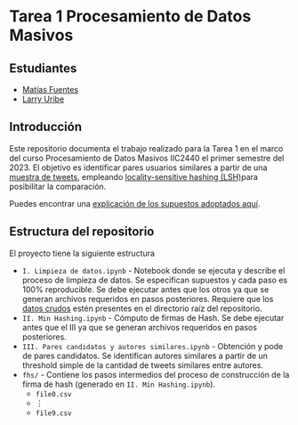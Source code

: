 # Tarea 1 Procesamiento de Datos Masivos

## Estudiantes

- [Matías Fuentes](https://github.com/matifuentes2)
- [Larry Uribe](https://github.com/larryuc)

## Introducción
Este repositorio documenta el trabajo realizado para la Tarea 1 en el marco del curso Procesamiento de Datos Masivos IIC2440 el primer semestre del 2023. El objetivo es identificar pares usuarios similares a partir de una [muestra de tweets](https://drive.google.com/file/d/1QZKOgZ46A_2RRsKhPNOwCTGEXP91H4Td/view), empleando [locality-sensitive hashing (LSH)](https://en.wikipedia.org/wiki/Locality-sensitive_hashing#:~:text=In%20computer%20science%2C%20locality%2Dsensitive,universe%20of%20possible%20input%20items.)para posibilitar la comparación.

Puedes encontrar una [explicación de los supuestos adoptados aquí](https://www.youtube.com/watch?v=videoID).

## Estructura del repositorio

El proyecto tiene la siguiente estructura


- `I. Limpieza de datos.ipynb` - Notebook donde se ejecuta y describe el proceso de limpieza de datos. Se especifican supuestos y cada paso es 100% reproducible. Se debe ejecutar antes que los otros ya que se generan archivos requeridos en pasos posteriores. Requiere que los [datos crudos](https://drive.google.com/file/d/1QZKOgZ46A_2RRsKhPNOwCTGEXP91H4Td/view) estén presentes en el directorio raíz del repositorio.
- `II. Min Hashing.ipynb` - Cómputo de firmas de Hash. Se debe ejecutar antes que el III ya que se generan archivos requeridos en pasos posteriores.
- `III. Pares candidatos y autores similares.ipynb` - Obtención y pode de pares candidatos. Se identifican autores similares a partir de un threshold simple de la cantidad de tweets similares entre autores. 
- `fhs/` - Contiene los pasos intermedios del proceso de construcción de la firma de hash (generado en `II. Min Hashing.ipynb`).
    - `file0.csv`
    - $\vdots$
    - `file9.csv`



